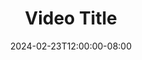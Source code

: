 ---
title: "Video Title"
date: 2024-02-23T12:00:00-08:00
location: ""
description: ""
thumbnail: ""
--- 